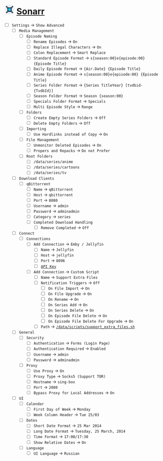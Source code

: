 # <img src="https://raw.githubusercontent.com/Victor-Y-Fadeev/synology-jellyfin/refs/heads/master/icons/sonarr.svg" width="32"/> [Sonarr](http://localhost:8989/)

- [ ] `Settings` -> `Show Advanced`
  - [ ] `Media Management`
	- [ ] `Episode Naming`
	  - [ ] `Rename Episodes` -> `On`
	  - [ ] `Replace Illegal Characters` -> `On`
	  - [ ] `Colon Replacement` -> `Smart Replace`
	  - [ ] `Standard Episode Format` -> `s{season:00}e{episode:00} {Episode Title}`
	  - [ ] `Daily Episode Format` -> `{Air.Date} {Episode Title}`
	  - [ ] `Anime Episode Format` -> `s{season:00}e{episode:00} {Episode Title}`
	  - [ ] `Series Folder Format` -> `{Series TitleYear} [tvdbid-{TvdbId}]`
	  - [ ] `Season Folder Format` -> `Season {season:00}`
	  - [ ] `Specials Folder Format` -> `Specials`
	  - [ ] `Multi Episode Style` -> `Range`
	- [ ] `Folders`
	  - [ ] `Create Empty Series Folders` -> `Off`
	  - [ ] `Delete Empty Folders` -> `Off`
	- [ ] `Importing`
	  - [ ] `Use Hardlinks instead of Copy` -> `On`
	- [ ] `File Management`
	  - [ ] `Unmonitor Deleted Episodes` -> `On`
	  - [ ] `Propers and Repacks` -> `Do not Prefer`
	- [ ] `Root Folders`
	  - [ ] `/data/series/anime`
	  - [ ] `/data/series/cartoons`
	  - [ ] `/data/series/tv`
  - [ ] `Download Clients`
	- [ ] `qBittorrent`
	  - [ ] `Name` -> `qBittorrent`
	  - [ ] `Host` -> `qbittorrent`
	  - [ ] `Port` -> `8080`
	  - [ ] `Username` -> `admin`
	  - [ ] `Password` -> `adminadmin`
	  - [ ] `Category` -> `series`
	  - [ ] `Completed Download Handling`
		- [ ] `Remove Completed` -> `Off`
  - [ ] `Connect`
	- [ ] `Connections`
	  - [ ] `Add Connection` -> `Emby / Jellyfin`
		- [ ] `Name` -> `Jellyfin`
		- [ ] `Host` -> `jellyfin`
		- [ ] `Port` -> `8096`
		- [ ] [`API Key`](http://localhost:8096/web/#/dashboard/keys)
	  - [ ] `Add Connection` -> `Custom Script`
		- [ ] `Name` -> `Support Extra Files`
		- [ ] `Notification Triggers` -> `Off`
		  - [ ] `On File Import` -> `On`
		  - [ ] `On File Upgrade` -> `On`
		  - [ ] `On Rename` -> `On`
		  - [ ] `On Series Add` -> `On`
		  - [ ] `On Series Delete` -> `On`
		  - [ ] `On Episode File Delete` -> `On`
		  - [ ] `On Episode File Delete For Upgrade` -> `On`
		- [ ] `Path` -> [`/data/scripts/support_extra_files.sh`](https://raw.githubusercontent.com/Victor-Y-Fadeev/synology-jellyfin/refs/heads/master/scripts/support_extra_files.sh)
  - [ ] `General`
	- [ ] `Security`
	  - [ ] `Authentication` -> `Forms (Login Page)`
	  - [ ] `Authentication Required` -> `Enabled`
	  - [ ] `Username` -> `admin`
	  - [ ] `Password` -> `adminadmin`
	- [ ] `Proxy`
	  - [ ] `Use Proxy` -> `On`
	  - [ ] `Proxy Type` -> `Socks5 (Support TOR)`
	  - [ ] `Hostname` -> `sing-box`
	  - [ ] `Port` -> `2080`
	  - [ ] `Bypass Proxy for Local Addresses` -> `On`
  - [ ] `UI`
	- [ ] `Calendar`
	  - [ ] `First Day of Week` -> `Monday`
	  - [ ] `Week Column Header` -> `Tue 25/03`
	- [ ] `Dates`
	  - [ ] `Short Date Format` -> `25 Mar 2014`
	  - [ ] `Long Date Format` -> `Tuesday, 25 March, 2014`
	  - [ ] `Time Format` -> `17:00/17:30`
	  - [ ] `Show Relative Dates` -> `On`
	- [ ] `Language`
	  - [ ] `UI Language` -> `Russian`
